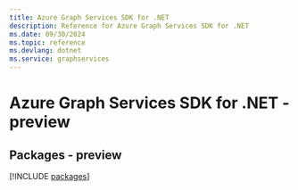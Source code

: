```yaml
---
title: Azure Graph Services SDK for .NET
description: Reference for Azure Graph Services SDK for .NET
ms.date: 09/30/2024
ms.topic: reference
ms.devlang: dotnet
ms.service: graphservices
---
```

# Azure Graph Services SDK for .NET - preview
## Packages - preview
[!INCLUDE [packages](graph-services-index.md)]